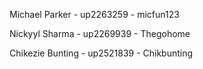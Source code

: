
Michael Parker - up2263259 - micfun123

Nickyyl Sharma - up2269939 - Thegohome

Chikezie Bunting - up2521839 - Chikbunting 
